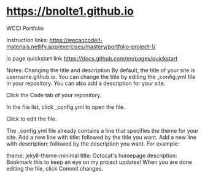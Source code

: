 # https://bnolte1.github.io
    
WCCI Portfolio

Instruction links:
https://wecancodeit-materials.netlify.app/exercises/mastery/portfolio-project-1/

io page quickstart link
https://docs.github.com/en/pages/quickstart

Notes:
Changing the title and description
By default, the title of your site is username.github.io. You can change the title by editing the _config.yml file in your repository. You can also add a description for your site.

Click the Code tab of your repository.

In the file list, click _config.yml to open the file.

Click  to edit the file.

The _config.yml file already contains a line that specifies the theme for your site. Add a new line with title: followed by the title you want. Add a new line with description: followed by the description you want. For example:

theme: jekyll-theme-minimal
title: Octocat's homepage
description: Bookmark this to keep an eye on my project updates!
When you are done editing the file, click Commit changes.
